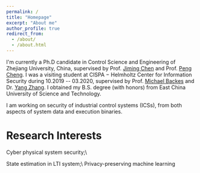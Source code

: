 ```yaml
---
permalink: /
title: "Homepage"
excerpt: "About me"
author_profile: true
redirect_from: 
  - /about/
  - /about.html
---
```


I'm currently a Ph.D candidate in Control Science and Engineering of Zhejiang University, China, supervised by Prof. [Jiming Chen](https://person.zju.edu.cn/jmchen) and Prof. [Peng Cheng](https://person.zju.edu.cn/cp). I was a visiting student at CISPA − Helmholtz Center for Information Security during 10.2019 -- 03.2020, supervised by Prof. [Michael Backes](https://cispa.saarland/people/backes/) and Dr. [Yang Zhang](https://cispa.saarland/people/yang.zhang/).
I obtained my B.S. degree (with honors) from East China University of Science and Technology. 


I am working on security of industrial control systems (ICSs), from both aspects of system data and execution binaries. 
<!-- I am also interested in structure learning, privacy preserving machine learning.  -->
<!-- especially understanding the role of invariants in ICSs.  -->

Research Interests
======
Cyber physical system security;\\
<!-- Structure learning;\\ -->
State estimation in LTI system;\\
Privacy-preserving machine learning 

